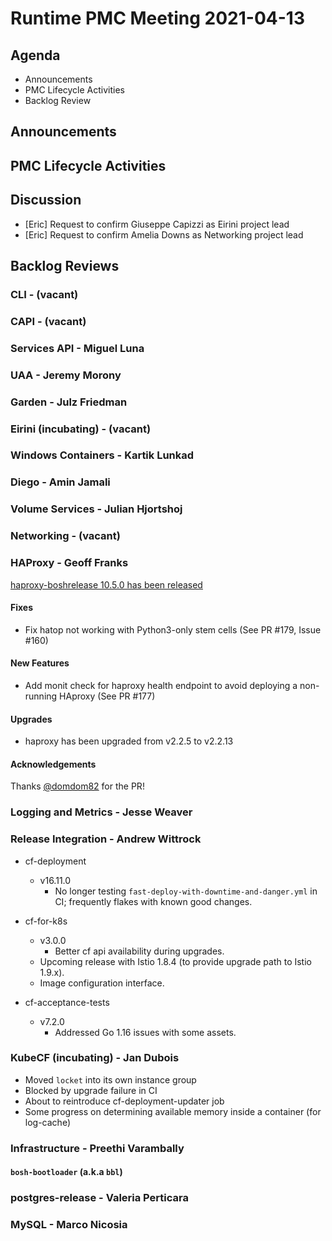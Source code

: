 # Runtime PMC Meeting 2021-04-13

## Agenda

* Announcements
* PMC Lifecycle Activities
* Backlog Review


## Announcements


## PMC Lifecycle Activities


## Discussion

- [Eric] Request to confirm Giuseppe Capizzi as Eirini project lead
- [Eric] Request to confirm Amelia Downs as Networking project lead


## Backlog Reviews

### CLI - (vacant)


### CAPI - (vacant)


### Services API - Miguel Luna


### UAA - Jeremy Morony


### Garden - Julz Friedman


### Eirini (incubating) - (vacant)


### Windows Containers - Kartik Lunkad


### Diego - Amin Jamali


### Volume Services - Julian Hjortshoj


### Networking - (vacant)


### HAProxy - Geoff Franks
[haproxy-boshrelease 10.5.0 has been released](https://github.com/cloudfoundry-incubator/haproxy-boshrelease/releases/tag/v10.5.0)

#### Fixes
- Fix hatop not working with Python3-only stem cells (See PR #179, Issue #160)

#### New Features
- Add monit check for haproxy health endpoint to avoid deploying a non-running HAproxy (See PR #177)

#### Upgrades
- haproxy has been upgraded from v2.2.5 to v2.2.13

#### Acknowledgements

Thanks [@domdom82](https://github.com/domdom82) for the PR!


### Logging and Metrics - Jesse Weaver


### Release Integration - Andrew Wittrock

- cf-deployment
  - v16.11.0
    - No longer testing `fast-deploy-with-downtime-and-danger.yml` in CI; frequently flakes with known good changes.

- cf-for-k8s
  - v3.0.0
    - Better cf api availability during upgrades.
  - Upcoming release with Istio 1.8.4 (to provide upgrade path to Istio 1.9.x).
  - Image configuration interface.

- cf-acceptance-tests
  - v7.2.0
    - Addressed Go 1.16 issues with some assets.

### KubeCF (incubating) - Jan Dubois

* Moved `locket` into its own instance group
* Blocked by upgrade failure in CI
* About to reintroduce cf-deployment-updater job
* Some progress on determining available memory inside a container (for log-cache)

### Infrastructure - Preethi Varambally

#### `bosh-bootloader` (a.k.a `bbl`)


### postgres-release - Valeria Perticara


### MySQL - Marco Nicosia
